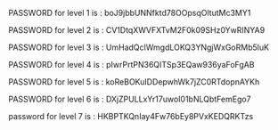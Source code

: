 PASSWORD for level 1 is : boJ9jbbUNNfktd78OOpsqOltutMc3MY1


PASSWORD for level 2 is : CV1DtqXWVFXTvM2F0k09SHz0YwRINYA9


PASSWORD for level 3 is : UmHadQclWmgdLOKQ3YNgjWxGoRMb5luK


PASSWORD for level 4 is : pIwrPrtPN36QITSp3EQaw936yaFoFgAB


PASSWORD for level 5 is : koReBOKuIDDepwhWk7jZC0RTdopnAYKh


PASSWORD for level 6 is : DXjZPULLxYr17uwoI01bNLQbtFemEgo7


password for level 7 is : HKBPTKQnIay4Fw76bEy8PVxKEDQRKTzs







